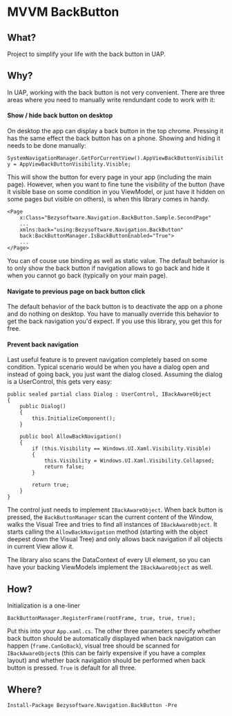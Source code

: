 # MVVM BackButton

## What?
Project to simplify your life with the back button in UAP.

## Why?
In UAP, working with the back button is not very convenient. There are three areas where you need to manually write rendundant code to work with it:

#### Show / hide back button on desktop
On desktop the app can display a back button in the top chrome. Pressing it has the same effect the back button has on a phone. Showing and hiding it needs to be done manually:

```SystemNavigationManager.GetForCurrentView().AppViewBackButtonVisibility = AppViewBackButtonVisibility.Visible;```

This will show the button for every page in your app (including the main page). However, when you want to fine tune the visibility of the button (have it visible base on some condition in you ViewModel, or just have it hidden on some pages but visible on others), is when this library comes in handy. 

```
<Page
    x:Class="Bezysoftware.Navigation.BackButton.Sample.SecondPage"
    ...
    xmlns:back="using:Bezysoftware.Navigation.BackButton"
    back:BackButtonManager.IsBackButtonEnabled="True">
    ...
</Page>
```

You can of couse use binding as well as static value. The default behavior is to only show the back button if navigation allows to go back and hide it when you cannot go back (typically on your main page).

#### Navigate to previous page on back button click
The default behavior of the back button is to deactivate the app on a phone and do nothing on desktop. You have to manually override this behavior to get the back navigation you'd expect. If you use this library, you get this for free.

#### Prevent back navigation
Last useful feature is to prevent navigation completely based on some condition. Typical scenario would be when you have a dialog open and instead of going back, you just want the dialog closed. Assuming the dialog is a UserControl, this gets very easy:
```
public sealed partial class Dialog : UserControl, IBackAwareObject
{
    public Dialog()
    {
        this.InitializeComponent();
    }

    public bool AllowBackNavigation()
    {
        if (this.Visibility == Windows.UI.Xaml.Visibility.Visible)
        {
            this.Visibility = Windows.UI.Xaml.Visibility.Collapsed;
            return false;
        }

        return true;
    }
}
```

The control just needs to implement `IBackAwareObject`. When back button is pressed, the `BackButtonManager` scan the current content of the Window, walks the Visual Tree and tries to find all instances of `IBackAwareObject`. It starts calling the `AllowBackNavigation` method (starting with the object deepest down the Visual Tree) and only allows back navigation if all objects in current View allow it.

The library also scans the DataContext of every UI element, so you can have your backing ViewModels implement the `IBackAwareObject` as well.

## How?
Initialization is a one-liner

```
BackButtonManager.RegisterFrame(rootFrame, true, true, true);
```

Put this into your `App.xaml.cs`. The other three parameters specify whether back button should be automatically displayed when back navigation can happen (`frame.CanGoBack`), visual tree should be scanned for `IBackAwareObject`s (this can be fairly expensive if you have a complex layout) and whether back navigation should be performed when back button is pressed. `True` is default for all three.

## Where?

```
Install-Package Bezysoftware.Navigation.BackButton -Pre
```
